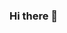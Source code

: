 ### Hi there 👋

<!--
**faoalvarado5/faoalvarado5** is a ✨ _special_ ✨ repository because its `README.md` (this file) appears on your GitHub profile.

### Computer Engineering at Tecnológico de Costa Rica.

### To contact me:

[<img src="https://img.shields.io/badge/linkedin-%230077B5.svg?&style=for-the-badge&logo=linkedin&logoColor=white" />](https://www.linkedin.com/in/fabrizio-alvarado-barquero/)

---
### My Github Stats: 
<p align = "center">
  <img src = "https://github-readme-stats.vercel.app/api?username=faoalvarado5&show_icons=true&theme=radical&line_height=27">
</p>
<p align = "center">
  <img src = "https://github-readme-stats.vercel.app/api/top-langs/?username=faoalvarado5&hide=css,html&theme=tokyonight">
</p>

### Tech I like and use:

<img src="https://img.shields.io/badge/python-3776AB.svg?&style=for-the-badge&logo=python&logoColor=white"/> <img src="https://img.shields.io/badge/c++-00599C.svg?&style=for-the-badge&logo=c%2B%2B&logoColor=white"/> <img src="https://img.shields.io/badge/node.js-339933.svg?&style=for-the-badge&logo=node.js&logoColor=white"/> <img src="https://img.shields.io/badge/Visual Studio Code-007ACC.svg?&style=for-the-badge&logo=visual-studio-code&logoColor=white"/>
